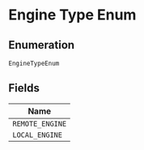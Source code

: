 
# Engine Type Enum

## Enumeration

`EngineTypeEnum`

## Fields

| Name |
|  --- |
| `REMOTE_ENGINE` |
| `LOCAL_ENGINE` |

